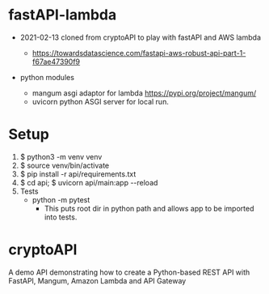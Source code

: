 # fastAPI-lambda
 * 2021-02-13 cloned from cryptoAPI to play with fastAPI and AWS lambda
   * https://towardsdatascience.com/fastapi-aws-robust-api-part-1-f67ae47390f9

 * python modules
   * mangum asgi adaptor for lambda https://pypi.org/project/mangum/
   * uvicorn python ASGI server for local run.

# Setup
 1. $ python3 -m venv venv
 1. $ source venv/bin/activate
 1. $ pip install -r api/requirements.txt
 1. $ cd api; $ uvicorn api/main:app --reload
 1. Tests
    * python -m pytest
      * This puts root dir in python path and allows app to be imported into tests.

# cryptoAPI
A demo API demonstrating how to create a Python-based REST API with FastAPI, Mangum, Amazon Lambda and API Gateway
